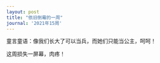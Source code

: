 ```yaml
---
layout: post
title: "依旧倒霉的一周"
journal: '2021年15周'
---
```


童言童语：像我们长大了可以当兵，而她们只能当公主，呵呵！

这周损失一屏幕，肉疼！
